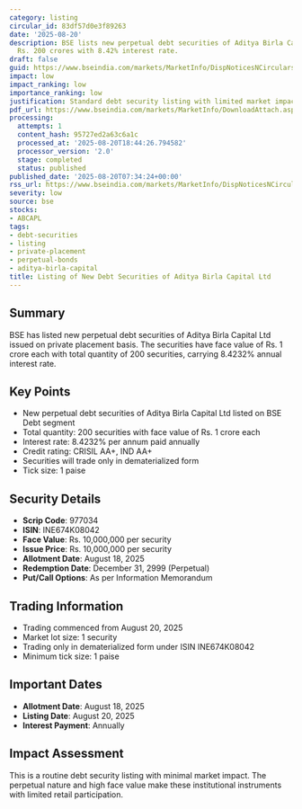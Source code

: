 ```yaml
---
category: listing
circular_id: 83df57d0e3f89263
date: '2025-08-20'
description: BSE lists new perpetual debt securities of Aditya Birla Capital Ltd worth
  Rs. 200 crores with 8.42% interest rate.
draft: false
guid: https://www.bseindia.com/markets/MarketInfo/DispNoticesNCirculars.aspx?Noticeid={040A700D-33DB-4B0A-A635-28AA26777B15}&noticeno=20250820-6&dt=08/20/2025&icount=6&totcount=61&flag=0
impact: low
impact_ranking: low
importance_ranking: low
justification: Standard debt security listing with limited market impact
pdf_url: https://www.bseindia.com/markets/MarketInfo/DownloadAttach.aspx?id=20250820-6&attachedId=
processing:
  attempts: 1
  content_hash: 95727ed2a63c6a1c
  processed_at: '2025-08-20T18:44:26.794582'
  processor_version: '2.0'
  stage: completed
  status: published
published_date: '2025-08-20T07:34:24+00:00'
rss_url: https://www.bseindia.com/markets/MarketInfo/DispNoticesNCirculars.aspx?Noticeid={040A700D-33DB-4B0A-A635-28AA26777B15}&noticeno=20250820-6&dt=08/20/2025&icount=6&totcount=61&flag=0
severity: low
source: bse
stocks:
- ABCAPL
tags:
- debt-securities
- listing
- private-placement
- perpetual-bonds
- aditya-birla-capital
title: Listing of New Debt Securities of Aditya Birla Capital Ltd
---
```


## Summary

BSE has listed new perpetual debt securities of Aditya Birla Capital Ltd issued on private placement basis. The securities have face value of Rs. 1 crore each with total quantity of 200 securities, carrying 8.4232% annual interest rate.

## Key Points

- New perpetual debt securities of Aditya Birla Capital Ltd listed on BSE Debt segment
- Total quantity: 200 securities with face value of Rs. 1 crore each
- Interest rate: 8.4232% per annum paid annually
- Credit rating: CRISIL AA+, IND AA+
- Securities will trade only in dematerialized form
- Tick size: 1 paise

## Security Details

- **Scrip Code**: 977034
- **ISIN**: INE674K08042
- **Face Value**: Rs. 10,000,000 per security
- **Issue Price**: Rs. 10,000,000 per security
- **Allotment Date**: August 18, 2025
- **Redemption Date**: December 31, 2999 (Perpetual)
- **Put/Call Options**: As per Information Memorandum

## Trading Information

- Trading commenced from August 20, 2025
- Market lot size: 1 security
- Trading only in dematerialized form under ISIN INE674K08042
- Minimum tick size: 1 paise

## Important Dates

- **Allotment Date**: August 18, 2025
- **Listing Date**: August 20, 2025
- **Interest Payment**: Annually

## Impact Assessment

This is a routine debt security listing with minimal market impact. The perpetual nature and high face value make these institutional instruments with limited retail participation.